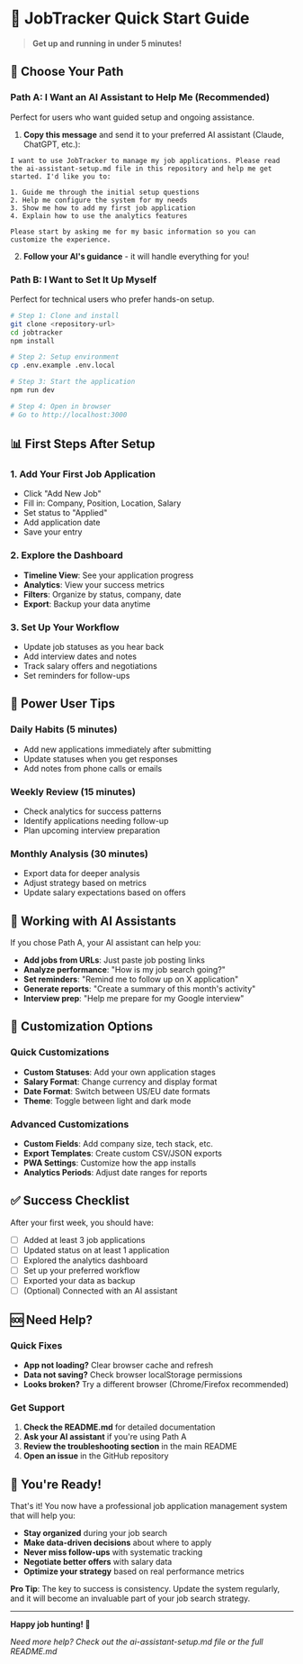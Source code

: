 # 🚀 JobTracker Quick Start Guide

> **Get up and running in under 5 minutes!**

## 🎯 **Choose Your Path**

### **Path A: I Want an AI Assistant to Help Me** (Recommended)
Perfect for users who want guided setup and ongoing assistance.

1. **Copy this message** and send it to your preferred AI assistant (Claude, ChatGPT, etc.):

```
I want to use JobTracker to manage my job applications. Please read the ai-assistant-setup.md file in this repository and help me get started. I'd like you to:

1. Guide me through the initial setup questions
2. Help me configure the system for my needs  
3. Show me how to add my first job application
4. Explain how to use the analytics features

Please start by asking me for my basic information so you can customize the experience.
```

2. **Follow your AI's guidance** - it will handle everything for you!

### **Path B: I Want to Set It Up Myself**
Perfect for technical users who prefer hands-on setup.

```bash
# Step 1: Clone and install
git clone <repository-url>
cd jobtracker
npm install

# Step 2: Setup environment
cp .env.example .env.local

# Step 3: Start the application
npm run dev

# Step 4: Open in browser
# Go to http://localhost:3000
```

## 📊 **First Steps After Setup**

### **1. Add Your First Job Application**
- Click "Add New Job" 
- Fill in: Company, Position, Location, Salary
- Set status to "Applied" 
- Add application date
- Save your entry

### **2. Explore the Dashboard**
- **Timeline View**: See your application progress
- **Analytics**: View your success metrics  
- **Filters**: Organize by status, company, date
- **Export**: Backup your data anytime

### **3. Set Up Your Workflow**
- Update job statuses as you hear back
- Add interview dates and notes
- Track salary offers and negotiations
- Set reminders for follow-ups

## 🎯 **Power User Tips**

### **Daily Habits** (5 minutes)
- Add new applications immediately after submitting
- Update statuses when you get responses
- Add notes from phone calls or emails

### **Weekly Review** (15 minutes)  
- Check analytics for success patterns
- Identify applications needing follow-up
- Plan upcoming interview preparation

### **Monthly Analysis** (30 minutes)
- Export data for deeper analysis
- Adjust strategy based on metrics
- Update salary expectations based on offers

## 🤖 **Working with AI Assistants**

If you chose Path A, your AI assistant can help you:

- **Add jobs from URLs**: Just paste job posting links
- **Analyze performance**: "How is my job search going?"
- **Set reminders**: "Remind me to follow up on X application"
- **Generate reports**: "Create a summary of this month's activity"
- **Interview prep**: "Help me prepare for my Google interview"

## 🔧 **Customization Options**

### **Quick Customizations**
- **Custom Statuses**: Add your own application stages
- **Salary Format**: Change currency and display format
- **Date Format**: Switch between US/EU date formats
- **Theme**: Toggle between light and dark mode

### **Advanced Customizations**
- **Custom Fields**: Add company size, tech stack, etc.
- **Export Templates**: Create custom CSV/JSON exports
- **PWA Settings**: Customize how the app installs
- **Analytics Periods**: Adjust date ranges for reports

## ✅ **Success Checklist**

After your first week, you should have:

- [ ] Added at least 3 job applications
- [ ] Updated status on at least 1 application  
- [ ] Explored the analytics dashboard
- [ ] Set up your preferred workflow
- [ ] Exported your data as backup
- [ ] (Optional) Connected with an AI assistant

## 🆘 **Need Help?**

### **Quick Fixes**
- **App not loading?** Clear browser cache and refresh
- **Data not saving?** Check browser localStorage permissions  
- **Looks broken?** Try a different browser (Chrome/Firefox recommended)

### **Get Support**
1. **Check the README.md** for detailed documentation
2. **Ask your AI assistant** if you're using Path A
3. **Review the troubleshooting section** in the main README
4. **Open an issue** in the GitHub repository

## 🎉 **You're Ready!**

That's it! You now have a professional job application management system that will help you:

- **Stay organized** during your job search
- **Make data-driven decisions** about where to apply  
- **Never miss follow-ups** with systematic tracking
- **Negotiate better offers** with salary data
- **Optimize your strategy** based on real performance metrics

**Pro Tip**: The key to success is consistency. Update the system regularly, and it will become an invaluable part of your job search strategy.

---

**Happy job hunting! 🎯**

*Need more help? Check out the ai-assistant-setup.md file or the full README.md* 